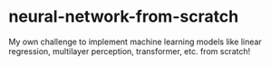 # neural-network-from-scratch
My own challenge to implement machine learning models like linear regression, multilayer perception, transformer, etc. from scratch!
